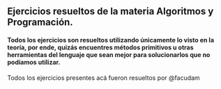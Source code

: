 ## Ejercicios resueltos de la materia Algoritmos y Programación.
#### Todos los ejercicios son resueltos utilizando únicamente lo visto en la teoría, por ende, quizás encuentres métodos primitivos u otras herramientas del lenguaje que sean mejor para solucionarlos que no podíamos utilizar.
Todos los ejercicios presentes acá fueron resueltos por @facudam

